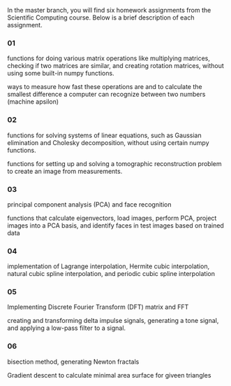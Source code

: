In the master branch, you will find six homework assignments from the Scientific Computing course. Below is a brief description of each assignment.


### 01

functions for doing various matrix operations like multiplying matrices, checking if two matrices are similar, and creating rotation matrices, without using some built-in numpy functions.

ways to measure how fast these operations are and to calculate the smallest difference a computer can recognize between two numbers (machine apsilon)

### 02

functions for solving systems of linear equations, such as Gaussian elimination and Cholesky decomposition, without using certain numpy functions. 

functions for setting up and solving a tomographic reconstruction problem to create an image from measurements.

### 03

principal component analysis (PCA) and face recognition

functions that calculate eigenvectors, load images, perform PCA, project images into a PCA basis, and identify faces in test images based on trained data

### 04

implementation of Lagrange interpolation, Hermite cubic interpolation, natural cubic spline interpolation, and periodic cubic spline interpolation

### 05

Implementing Discrete Fourier Transform (DFT) matrix and FFT

creating and transforming delta impulse signals, generating a tone signal, and applying a low-pass filter to a signal.

### 06

bisection method, generating Newton fractals

Gradient descent to calculate minimal area surface for giveen triangles
